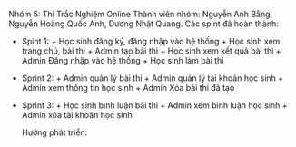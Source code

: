Nhóm 5: Thi Trắc Nghiệm Online
Thành viên nhóm: Nguyễn Anh Bằng, Nguyễn Hoàng Quốc Anh, Dương Nhật Quang.
Các spint đã hoàn thành:
- Spint 1:
          + Học sinh đăng ký, đăng nhập vào hệ thống
          + Học sinh xem trang chủ, bài thi
          + Admin tạo bài thi
          + Học sinh xem kết quả bài thi
          + Admin Đăng nhập vào hệ thống
          + Học sinh làm bài thi
- Sprint 2:
          + Admin quản lý bài thi
          + Admin quản lý tài khoản học sinh
          + Admin xem thông tin học sinh
          + Admin Xóa bài thi đã tạo
- Sprint 3:
          + Học sinh bình luận bài thi
          + Admin xem bình luận học sinh
          + Admin xóa tài khoản học sinh

  Hướng phát triển:

